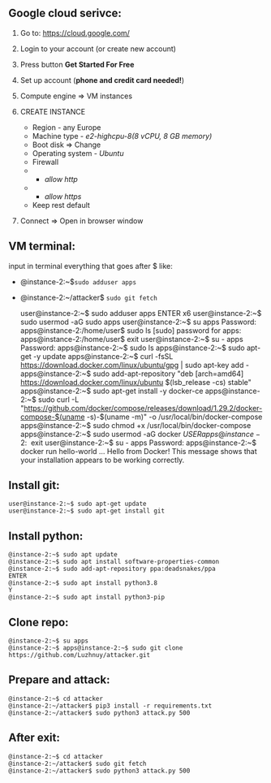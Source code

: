 ## Google cloud serivce:
1. Go to: https://cloud.google.com/
2. Login to your account (or create new account)
3. Press button **Get Started For Free**
4. Set up account (**phone and credit card needed!**)
5. Compute engine => VM instances
6. CREATE INSTANCE
	- Region - any Europe
	- Machine type - *e2-highcpu-8(8 vCPU, 8 GB memory)*
	- Boot disk => Change 
	- Operating system - *Ubuntu*
	- Firewall 
	 - - *allow http*
	 - - *allow https*
	- Keep rest default

7. Connect => Open in browser window

## VM terminal:
input in terminal everything that goes after $
	like:
- @instance-2:~$`sudo adduser apps`
- @instance-2:~/attacker$ `sudo git fetch`

    

    user@instance-2:~$ sudo adduser apps
        ENTER x6
        user@instance-2:~$ sudo usermod -aG sudo apps
        user@instance-2:~$ su apps
        Password:
        apps@instance-2:/home/user$ sudo ls
        [sudo] password for apps:
        apps@instance-2:/home/user$ exit
        user@instance-2:~$ su - apps
        Password:
        apps@instance-2:~$ sudo ls
        apps@instance-2:~$ sudo apt-get -y update
        apps@instance-2:~$ curl -fsSL https://download.docker.com/linux/ubuntu/gpg | sudo apt-key add -
        apps@instance-2:~$ sudo add-apt-repository "deb [arch=amd64] https://download.docker.com/linux/ubuntu $(lsb_release -cs) stable"
        apps@instance-2:~$ sudo apt-get install -y docker-ce
        apps@instance-2:~$ sudo curl -L "https://github.com/docker/compose/releases/download/1.29.2/docker-compose-$(uname -s)-$(uname -m)" -o /usr/local/bin/docker-compose
        apps@instance-2:~$ sudo chmod +x /usr/local/bin/docker-compose
        apps@instance-2:~$ sudo usermod -aG docker $USER
        apps@instance-2:~$ exit
        user@instance-2:~$ su - apps
        Password:
        apps@instance-2:~$ docker run hello-world
        ...
        Hello from Docker!
        This message shows that your installation appears to be working correctly.

## Install git:


    user@instance-2:~$ sudo apt-get update
    user@instance-2:~$ sudo apt-get install git

## Install python:


    @instance-2:~$ sudo apt update
    @instance-2:~$ sudo apt install software-properties-common
    @instance-2:~$ sudo add-apt-repository ppa:deadsnakes/ppa
    ENTER
    @instance-2:~$ sudo apt install python3.8
    Y
    @instance-2:~$ sudo apt install python3-pip

## Clone repo:


    @instance-2:~$ su apps
    @instance-2:~$ apps@instance-2:~$ sudo git clone https://github.com/Luzhnuy/attacker.git

## Prepare and attack:

    

    @instance-2:~$ cd attacker
    @instance-2:~/attacker$ pip3 install -r requirements.txt
    @instance-2:~/attacker$ sudo python3 attack.py 500

## After exit:


    @instance-2:~$ cd attacker
    @instance-2:~/attacker$ sudo git fetch
    @instance-2:~/attacker$ sudo python3 attack.py 500
